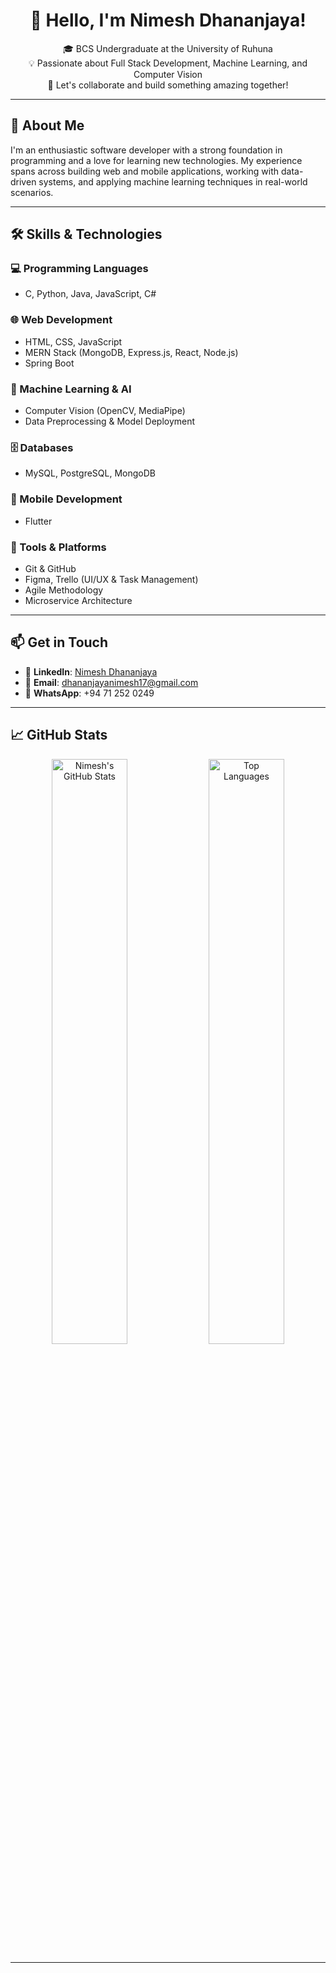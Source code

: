 
<h1 align="center">👋 Hello, I'm Nimesh Dhananjaya!</h1>

<p align="center">
  🎓 BCS Undergraduate at the University of Ruhuna <br>
  💡 Passionate about Full Stack Development, Machine Learning, and Computer Vision <br>
  🌟 Let's collaborate and build something amazing together!
</p>

---

## 🚀 About Me

I'm an enthusiastic software developer with a strong foundation in programming and a love for learning new technologies. My experience spans across building web and mobile applications, working with data-driven systems, and applying machine learning techniques in real-world scenarios.

---

## 🛠️ Skills & Technologies

### 💻 Programming Languages
- C, Python, Java, JavaScript, C#

### 🌐 Web Development
- HTML, CSS, JavaScript
- MERN Stack (MongoDB, Express.js, React, Node.js)
- Spring Boot

### 🧠 Machine Learning & AI
- Computer Vision (OpenCV, MediaPipe)
- Data Preprocessing & Model Deployment

### 🗄️ Databases
- MySQL, PostgreSQL, MongoDB

### 📱 Mobile Development
- Flutter

### 🧰 Tools & Platforms
- Git & GitHub
- Figma, Trello (UI/UX & Task Management)
- Agile Methodology
- Microservice Architecture

---

## 📫 Get in Touch

- 💼 **LinkedIn**: [Nimesh Dhananjaya](https://www.linkedin.com/in/nimesh-dhananjaya-0747ba277)
- 📧 **Email**: dhananjayanimesh17@gmail.com
- 📱 **WhatsApp**: +94 71 252 0249

---

## 📈 GitHub Stats

<p align="center">
  <img src="https://github-readme-stats.vercel.app/api?username=DhananjayaYN&show_icons=true&theme=radical" alt="Nimesh's GitHub Stats" width="49%"/>
  <img src="https://github-readme-stats.vercel.app/api/top-langs/?username=DhananjayaYN&layout=compact&theme=radical" alt="Top Languages" width="49%"/>
</p>

---

